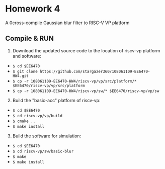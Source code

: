 # Homework 4
A 0cross-compile Gaussian blur filter to RISC-V VP platform
## Compile & RUN
1. Download the updated source code to the location of riscv-vp platform and software:
* `$ cd $EE6470`
* `$ git clone https://github.com/stargazer360/108061109-EE6470-HW4.git`
* `$ cp -r 108061109-EE6470-HW4/riscv-vp/vp/src/platform/* $EE6470/riscv-vp/vp/src/platform`
* `$ cp -r 108061109-EE6470-HW4/riscv-vp/sw/* $EE6470/riscv-vp/vp/sw`
2. Build the "basic-acc" platform of riscv-vp:
* `$ cd $EE6470`
* `$ cd riscv-vp/vp/build`
* `$ cmake ..`
* `$ make install`
3. Build the software for simulation:
* `$ cd $EE6470`
* `$ cd riscv-vp/sw/basic-blur`
* `$ make`
* `$ make install`
